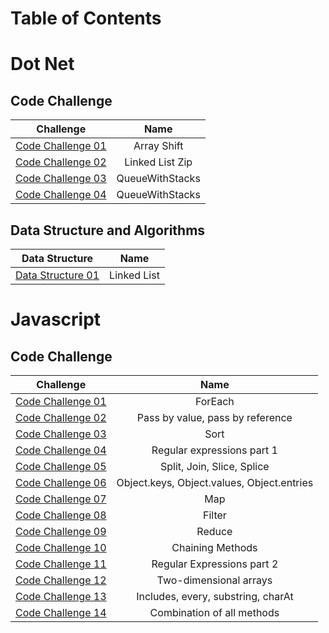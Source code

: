 # Table of Contents
# Dot Net
## Code Challenge

| Challenge      |Name       |
|----------|:-----------------------------------------------------------------------------:|
|[Code Challenge 01](https://github.com/BryantDavis1986/data-structures-and-algorithms/tree/master/Advanced%20C%23/Challenges/ArrayShift) 	|Array Shift       	|
|[Code Challenge 02](https://github.com/BryantDavis1986/data-structures-and-algorithms/tree/master/Advanced%20C%23/Challenges/ll-zip) 	|  Linked List Zip   	|
|[Code Challenge 03](https://github.com/BryantDavis1986/data-structures-and-algorithms/tree/master/Advanced%20C%23/Challenges/QueueWithStacks) 	|  QueueWithStacks   	|
|[Code Challenge 04](https://github.com/BryantDavis1986/data-structures-and-algorithms/tree/master/Advanced%20C%23/Challenges/QueueWithStacks) 	|  QueueWithStacks   	|


## Data Structure and Algorithms

| Data Structure     |Name       |
|----------|:-----------------------------------------------------------------------------:|
|[Data Structure 01](https://github.com/BryantDavis1986/data-structures-and-algorithms/tree/master/Advanced%20C%23/Data-Structures/LinkedLists) 	|Linked List       	|

# Javascript

## Code Challenge

| Challenge      |Name       |
|----------|:-----------------------------------------------------------------------------:|
|[Code Challenge 01](https://github.com/BryantDavis1986/data-structures-and-algorithms/tree/master/Intermediate%20Javascript/codechallenges/for-each) 	|ForEach       	|
|[Code Challenge 02](https://github.com/BryantDavis1986/data-structures-and-algorithms/tree/master/Intermediate%20Javascript/codechallenges/value-vs-reference) 	|Pass by value, pass by reference       	|
|[Code Challenge 03](https://github.com/BryantDavis1986/data-structures-and-algorithms/tree/master/Intermediate%20Javascript/codechallenges/Sort) 	|Sort       	|
|[Code Challenge 04](https://github.com/BryantDavis1986/data-structures-and-algorithms/tree/master/Intermediate%20Javascript/codechallenges/day4) 	|Regular expressions part 1       	|
|[Code Challenge 05](https://github.com/BryantDavis1986/data-structures-and-algorithms/tree/master/Intermediate%20Javascript/codechallenges/array-string) 	|Split, Join, Slice, Splice       	|
|[Code Challenge 06](https://github.com/BryantDavis1986/data-structures-and-algorithms/tree/master/Intermediate%20Javascript/codechallenges/object) 	|Object.keys, Object.values, Object.entries       	|
|[Code Challenge 07](https://github.com/BryantDavis1986/data-structures-and-algorithms/tree/master/Intermediate%20Javascript/codechallenges/day7) 	|Map       	|
|[Code Challenge 08](https://github.com/BryantDavis1986/data-structures-and-algorithms/tree/master/Intermediate%20Javascript/codechallenges/day8) 	|Filter       	|
|[Code Challenge 09](https://github.com/BryantDavis1986/data-structures-and-algorithms/tree/master/Intermediate%20Javascript/codechallenges/day9) 	|Reduce       	|
|[Code Challenge 10](https://github.com/BryantDavis1986/data-structures-and-algorithms/tree/master/Intermediate%20Javascript/codechallenges/day10) 	|Chaining Methods       	|
|[Code Challenge 11](https://github.com/BryantDavis1986/data-structures-and-algorithms/tree/master/Intermediate%20Javascript/codechallenges/day11) 	|Regular Expressions part 2       	|
|[Code Challenge 12](https://github.com/BryantDavis1986/data-structures-and-algorithms/tree/master/Intermediate%20Javascript/codechallenges/day12) 	|Two-dimensional arrays       	|
|[Code Challenge 13](https://github.com/BryantDavis1986/data-structures-and-algorithms/tree/master/Intermediate%20Javascript/codechallenges/day13) 	|Includes, every, substring, charAt       	|
|[Code Challenge 14](https://github.com/BryantDavis1986/data-structures-and-algorithms/tree/master/Intermediate%20Javascript/codechallenges/day14) 	|Combination of all methods       	|
